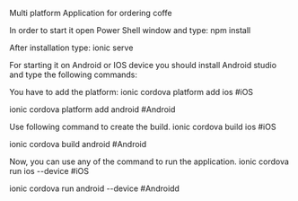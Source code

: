Multi platform Application for ordering coffe


In order to start it open Power Shell window and type: 
npm install 

After installation type: 
ionic serve

For starting it on Android or IOS device you should install Android studio and type the following commands:

You have to add the platform:
ionic cordova platform add ios #iOS

ionic cordova platform add android #Android

Use following command to create the build.
ionic cordova build ios #iOS

ionic cordova build android #Android

Now, you can use any of the command to run the application.
ionic cordova run ios --device #iOS

ionic cordova run android --device #Androidd


